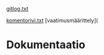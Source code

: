 [gitlog.txt](https://github.com/Neroniuoso/ot-harjoitustyo/blob/master/laskarit/viikko1/gitlog.txt)

[komentorivi.txt](https://github.com/Neroniuoso/ot-harjoitustyo/blob/master/laskarit/viikko1/komentorivi.txt)
[vaatimusmäärittely](

# Dokumentaatio <h2>
